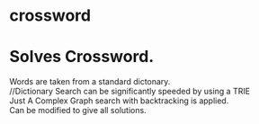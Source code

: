 crossword
=========

<h1>Solves Crossword.</h1>
Words are taken from a standard dictonary. <br>//Dictionary Search can be significantly speeded by using a TRIE<br>
Just A Complex Graph search with backtracking is applied.<br>
Can be modified to give all solutions.<br>